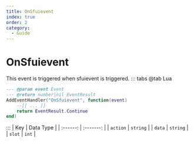 ```yaml
---
title: OnSfuievent
index: true
order: 2
category:
  - Guide
---
```


# OnSfuievent
This event is triggered when sfuievent is triggered.
::: tabs
@tab Lua
```lua
--- @param event Event
--- @return number|nil EventResult
AddEventHandler("OnSfuievent", function(event)
    --[[ ... ]]
    return EventResult.Continue
end)
```

:::
|    Key   | Data Type |
| :------: | :-------: |
| `action` |  `string` |
|  `data`  |  `string` |
|  `slot`  |   `int`   |